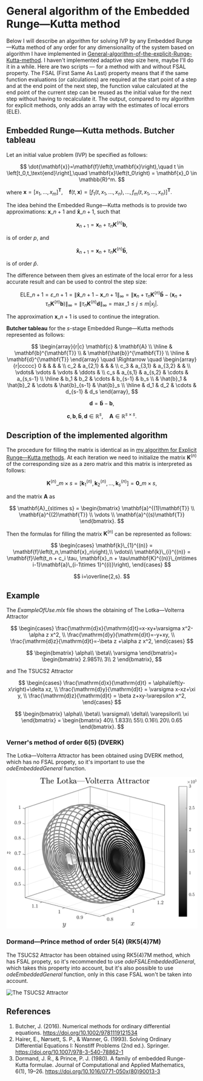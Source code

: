# General algorithm of the Embedded Runge—Kutta method
Below I will describe an algorithm for solving IVP by any Embedded Runge—Kutta method of any order for any dimensionality of the system based on algorithm I have implemented in [General-algorithm-of-the-explicit-Runge-Kutta-method](https://github.com/whydenyscry/General-algorithm-of-the-explicit-Runge-Kutta-method).
I haven't implemented adaptive step size here, maybe I'll do it in a while. Here are two scripts — for a method with and without FSAL property.  The FSAL (First Same As Last) property means that if the same function evaluations (or calculations) are required at the start point of a step and at the end point of the next step, the function value calculated at the end point of the current step can be reused as the initial value for the next step without having to recalculate it. 
The output, compared to my algorithm for explicit methods, only adds an array with the estimates of local errors (ELE).

## Embedded Runge—Kutta methods. Butcher tableau

Let an initial value problem (IVP) be specified as follows:

$$
\dot{\mathbf{x}}=\mathbf{f}\left(t,\mathbf{x}\right),\quad t \in \left[t_0,t_\text{end}\right],\quad \mathbf{x}\left(t_0\right) = \mathbf{x}_0 \in \mathbb{R}^m.
$$
 
where $\mathbf{x}=\left[x_1,\dots,x_m\right]^\mathbf{T},\quad
	\mathbf{f}\left(t,\mathbf{x}\right)=\left[f_1\left(t,x_1,\dots,x_n\right),\dots,f_m\left(t,x_1,\dots,x_n\right)\right]^\mathbf{T}.$
	
The idea behind the Embedded Runge—Kutta methods is to provide two approximations: $\mathbf{x}\_{n+1}$ and $\mathbf{\hat{x}}\_{n+1}$, such that 

$$
\mathbf{x}_{n+1} = \mathbf{x}_n+\tau_n\mathbf{K}^{(n)}\mathbf{b},
$$

is of order $p$, and

$$
\mathbf{\hat{x}}_{n+1} = \mathbf{x}_n+\tau_n\mathbf{K}^{(n)}\mathbf{\hat{b}},
$$

is of order $\hat{p}$. 

The difference between them gives an estimate of the local error for a less accurate result and can be used to control the step size:

$$
\text{ELE}\_{n+1} = \varepsilon\_{n+1} = \|\mathbf{\hat{x}}\_{n+1}- \mathbf{x}\_{n+1}\|_\infty=\|\mathbf{x}_n+\tau_n\mathbf{K}^{(n)}\mathbf{\hat{b}}-\left(\mathbf{x}_n+\tau_n\mathbf{K}^{(n)}\mathbf{b}\right)\|_\infty=\|\tau_n\mathbf{K}^{(n)}\mathbf{d}\|_\infty=\max\_{1\leq j\leq m}\left|x_j\right|.
$$

The approximation $\mathbf{x}\_{n+1}$ is used to continue the integration.

**Butcher tableau** for the $s$-stage Embedded Runge—Kutta methods represented as follows:

$$
\begin{array}{r|c}
		\mathbf{c} & \mathbf{A} \\
		\hline
		& \mathbf{b}^{\mathbf{T}} \\
		& \mathbf{\hat{b}}^{\mathbf{T}} \\
		\hline
		& \mathbf{d}^{\mathbf{T}}
	\end{array} \quad \Rightarrow \quad
	\begin{array}{r|ccccc}
		0     &         &         &         & \\
		c_2   & a_{2,1}  &         &         & \\
		c_3   & a_{3,1}  & a_{3,2}  &         & \\
		\vdots& \vdots  & \vdots  & \ddots  & \\
		c_s   & a_{s,1}  & a_{s,2}  & \cdots  & a_{s,s-1} \\
		\hline
		& b_1     & b_2     & \cdots  & b_{s-1} & b_s \\
		& \hat{b}_1     & \hat{b}_2     & \cdots  & \hat{b}_{s-1} & \hat{b}_s  \\
		\hline
		& d_1     & d_2     & \cdots  & d_{s-1} & d_s
	\end{array},
$$

$$
\mathbf{d} = \mathbf{\hat{b}} - \mathbf{b},
$$

$$
\mathbf{c},\mathbf{b},\mathbf{\hat{b}}, \mathbf{d}\in \mathbb{R}^s,\quad \mathbf{A} \in \mathbb{R}^{s\times s}.
$$

## Description of the implemented algorithm
The procedure for filling the matrix is identical as in [my algorithm for Explicit Runge—Kutta methods](https://github.com/whydenyscry/General-algorithm-of-the-explicit-Runge-Kutta-method). At each iteration we need to initialize the matrix $\mathbf{K}^{(n)}$ of the corresponding size as a zero matrix and this matrix is interpreted as follows:

$$
	\mathbf{K}^{(n)}\_{m\times s}=\left[\mathbf{k}_1^{(n)},\mathbf{k}_2^{(n)},\ldots,\mathbf{k}_s^{(n)}\right]=\mathbf{0}\_{m\times s},
$$

and the matrix $\mathbf{A}$ as

$$
\mathbf{A}_{s\times s} = 
	\begin{bmatrix}
		\mathbf{a}^{(1)\mathbf{T}}
		\\
		\mathbf{a}^{(2)\mathbf{T}}
		\\
		\vdots 
		\\
		\mathbf{a}^{(s)\mathbf{T}}
	\end{bmatrix}.
$$

Then the formulas for filling the matrix $\mathbf{K}^{(n)}$ can be represented as follows:

$$
\begin{cases}
		\mathbf{k}\_{1}^{(n)} = \mathbf{f}\left(t_n,\mathbf{x}_n\right),\\
		\vdots\\
		\mathbf{k}\_{i}^{(n)} = \mathbf{f}\left(t_n + c_i \tau, \mathbf{x}_n + \tau\mathbf{K}^{(n)}\_{m\times i-1}\mathbf{a}\_{i-1\times 1}^{(i)}\right),
	\end{cases}
$$

$$
	i=\overline{2,s}.
$$
## Example
The _ExampleOfUse.mlx_ file shows the obtaining of The Lotka—Volterra Attractor

$$ 
\begin{cases}
			\frac{\mathrm{d}x}{\mathrm{d}t}=x-xy+\varsigma x^2-\alpha z x^2, \\
			\frac{\mathrm{d}y}{\mathrm{d}t}=-y+xy, \\
			\frac{\mathrm{d}z}{\mathrm{d}t}=-\beta z +\alpha z x^2,
\end{cases}
$$
 
$$
\begin{bmatrix}
			\alpha\\
			\beta\\
			\varsigma
\end{bmatrix}=
		\begin{bmatrix}
			2.9851\\
			3\\
			2
\end{bmatrix},
$$

and The TSUCS2 Attractor

$$ 
\begin{cases}
			\frac{\mathrm{d}x}{\mathrm{d}t} = \alpha\left(y-x\right)+\delta xz, \\
			\frac{\mathrm{d}y}{\mathrm{d}t} = \varsigma x-xz+\xi y, \\
			\frac{\mathrm{d}z}{\mathrm{d}t} = \beta z+xy-\varepsilon x^2,
		\end{cases}
$$

$$ 
\begin{bmatrix}
			\alpha\\
			\beta\\
			\varsigma\\
			\delta\\
			\varepsilon\\
			\xi
		\end{bmatrix} = 
		\begin{bmatrix}
			40\\
			1.833\\
			55\\
			0.16\\
			20\\
			0.65
		\end{bmatrix}.
$$

### Verner's method of order 6(5) (DVERK)
The Lotka—Volterra Attractor has been obtained using DVERK method, which has no FSAL propety, so it's important to use the _odeEmbeddedGeneral_ function.

![The Lotka—Volterra Attractor](https://github.com/whydenyscry/General-algorithm-of-the-embedded-Runge-Kutta-method/blob/main/images/The_Lotka_Volterra_Attractor.png)

### Dormand—Prince method of order 5(4) (RK5(4)7M)
The TSUCS2 Attractor has been obtained using RK5(4)7M method, which has FSAL propety, so it's recommended to use _odeFSALEmbeddedGeneral_, which takes this property into account, but it's also possible to use _odeEmbeddedGeneral_ function, only in this case FSAL won't be taken into account.

![The TSUCS2 Attractor](https://github.com/whydenyscry/General-algorithm-of-the-embedded-Runge-Kutta-method/blob/main/images/The_TSUCS2_Attractor.png)



## References
1. Butcher, J. (2016). Numerical methods for ordinary differential equations. https://doi.org/10.1002/9781119121534
2. Hairer, E., Nørsett, S. P., & Wanner, G. (1993). Solving Ordinary Differential Equations I: Nonstiff Problems (2nd ed.). Springer. https://doi.org/10.1007/978-3-540-78862-1
3. Dormand, J. R., & Prince, P. J. (1980). A family of embedded Runge-Kutta formulae. Journal of Computational and Applied Mathematics, 6(1), 19–26. https://doi.org/10.1016/0771-050x(80)90013-3